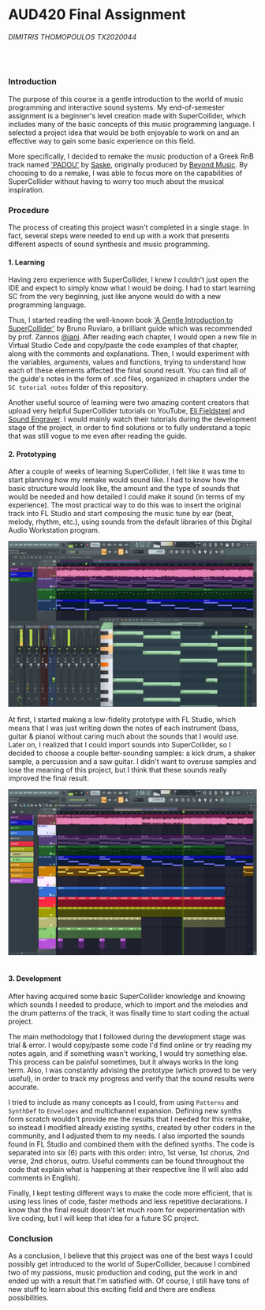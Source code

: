 # AUD420 Final Assignment
###### DIMITRIS THOMOPOULOS TX2020044
&nbsp;

### Introduction
The purpose of this course is a gentle introduction to the world of music programming and interactive sound systems. My end-of-semester assignment is a beginner's level creation made with SuperCollider, which includes many of the basic concepts of this music programming language. I selected a project idea that would be both enjoyable to work on and an effective way to gain some basic experience on this field.

More specifically, I decided to remake the music production of a Greek RnB track named ['PADOU'](https://www.youtube.com/watch?v=7uxLrzaZufk) by [Saske](https://offbeat.gr/artists/saske), originally produced by [Beyond Music](https://www.instagram.com/beyondmusic__/). By choosing to do a remake, I was able to focus more on the capabilities of SuperCollider without having to worry too much about the musical inspiration.
&nbsp;

### Procedure
The process of creating this project wasn't completed in a single stage. In fact, several steps were needed to end up with a work that presents different aspects of sound synthesis and music programming.
&nbsp;
#### 1. Learning
Having zero experience with SuperCollider, I knew I couldn't just open the IDE and expect to simply know what I would be doing. I had to start learning SC from the very beginning, just like anyone would do with a new programming language.

Thus, I started reading the well-known book ['A Gentle Introduction to SuperCollider'](https://scholarcommons.scu.edu/faculty_books/91/) by Bruno Ruviaro, a brilliant guide which was recommended by prof. Zannos [@iani](https://github.com/iani). After reading each chapter, I would open a new file in Virtual Studio Code and copy/paste the code examples of that chapter, along with the comments and explanations. Then, I would experiment with the variables, arguments, values and functions, trying to understand how each of these elements affected the final sound result. You can find all of the guide's notes in the form of .scd files, organized in chapters under the ```SC tutorial notes``` folder of this repository.

Another useful source of learning were two amazing content creators that upload very helpful SuperCollider tutorials on YouTube, [Eli Fieldsteel](https://www.youtube.com/c/elifieldsteel) and [Sound Engraver](https://www.youtube.com/c/SoundEngraver). I would mainly watch their tutorials during the development stage of the project, in order to find solutions or to fully understand a topic that was still vogue to me even after reading the guide.
&nbsp;

#### 2. Prototyping
After a couple of weeks of learning SuperCollider, I felt like it was time to start planning how my remake would sound like. I had to know how the basic structure would look like, the amount and the type of sounds that would be needed and how detailed I could make it sound (in terms of my experience). The most practical way to do this was to insert the original track into FL Studio and start composing the music tune by ear (beat, melody, rhythm, etc.), using sounds from the default libraries of this Digital Audio Workstation program.

![Screenshot of prototyping the melodies in FL Studio](https://raw.githubusercontent.com/dimitris-thomopoulos/AUD420_Coursework_2208/main/melodies-prototype.jpg)

At first, I started making a low-fidelity prototype with FL Studio, which means that I was just writing down the notes of each instrument (bass, guitar & piano) without caring much about the sounds that I would use. Later on, I realized that I could import sounds into SuperCollider, so I decided to choose a couple better-sounding samples: a kick drum, a shaker sample, a percussion and a saw guitar. I didn't want to overuse samples and lose the meaning of this project, but I think that these sounds really improved the final result.

![Screenshot of the completed prototype in FL Studio](https://raw.githubusercontent.com/dimitris-thomopoulos/AUD420_Coursework_2208/main/melodies-and-drums-prototype.jpg)
&nbsp;

#### 3. Development
After having acquired some basic SuperCollider knowledge and knowing which sounds I needed to produce, which to import and the melodies and the drum patterns of the track, it was finally time to start coding the actual project.

The main methodology that I followed during the development stage was trial & error. I would copy/paste some code I'd find online or try reading my notes again, and if something wasn't working, I would try something else. This process can be painful sometimes, but it always works in the long term. Also, I was constantly advising the prototype (which proved to be very useful), in order to track my progress and verify that the sound results were accurate.

I tried to include as many concepts as I could, from using ```Patterns``` and ```SynthDef``` to ```Envelopes``` and multichannel expansion. Defining new synths form scratch wouldn't provide me the results that I needed for this remake, so instead I modified already existing synths, created by other coders in the community, and I adjusted them to my needs. I also imported the sounds found in FL Studio and combined them with the defined synths. The code is separated into six (6) parts with this order: intro, 1st verse, 1st chorus, 2nd verse, 2nd chorus, outro. Useful comments can be found throughout the code that explain what is happening at their respective line (I will also add comments in English).

Finally, I kept testing different ways to make the code more efficient, that is using less lines of code, faster methods and less repetitive declarations. I know that the final result doesn't let much room for experimentation with live coding, but I will keep that idea for a future SC project.
&nbsp;

### Conclusion
As a conclusion, I believe that this project was one of the best ways I could possibly get introduced to the world of SuperCollider, because I combined two of my passions, music production and coding, put the work in and ended up with a result that I'm satisfied with. Of course, I still have tons of new stuff to learn about this exciting field and there are endless possibilities.
